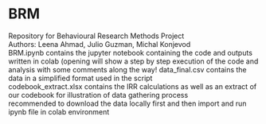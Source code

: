 # BRM
Repository for Behavioural Research Methods Project\
Authors: Leena Ahmad, Julio Guzman, Michal Konjevod\
BRM.ipynb contains the jupyter notebook containing the code and outputs written in colab (opening will show a step by step execution of the code and analysis with some comments along the way!
data_final.csv contains the data in a simplified format used in the script\
codebook_extract.xlsx contains the IRR calculations as well as an extract of our codebook for illustration of data gathering process\
recommended to download the data locally first and then import and run ipynb file in colab environment


